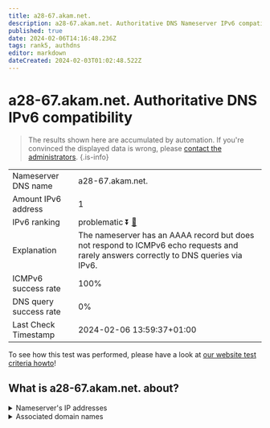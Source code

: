 ```yaml
---
title: a28-67.akam.net.
description: a28-67.akam.net. Authoritative DNS Nameserver IPv6 compatibility
published: true
date: 2024-02-06T14:16:48.236Z
tags: rank5, authdns
editor: markdown
dateCreated: 2024-02-03T01:02:48.522Z
---
```


# a28-67.akam.net. Authoritative DNS IPv6 compatibility

> The results shown here are accumulated by automation. If you're convinced the displayed data is wrong, please [contact the administrators](/howto/chat). 
{.is-info}




|   |   |
| - | - |
| Nameserver DNS name | a28-67.akam.net.
| Amount IPv6 address | 1
| IPv6 ranking | problematic :arrow_double_down: [🔗](/howto/ranking) |
| Explanation | The nameserver has an AAAA record but does not respond to ICMPv6 echo requests and rarely answers correctly to DNS queries via IPv6. |
| ICMPv6 success rate | 100%|
| DNS query success rate | 0% |
| Last Check Timestamp | 2024-02-06 13:59:37+01:00 |

To see how this test was performed, please have a look at [our website test criteria howto](/howto/testcriteria/authdns)!


## What is a28-67.akam.net. about?




<details>
<summary>Nameserver's IP addresses</summary>

2600:1480:d800::43

</details>



<details>
<summary>Associated domain names</summary>

www.adobe.com

www.novartis.com

</details>
